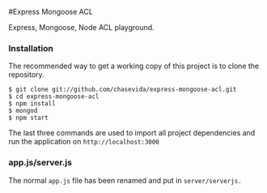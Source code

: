 #Express Mongoose ACL

Express, Mongoose, Node ACL playground.

### Installation
The recommended way to get a working copy of this project is to clone the repository.

	$ git clone git://github.com/chasevida/express-mongoose-acl.git
	$ cd express-mongoose-acl
	$ npm install
	$ mongod
	$ npm start

The last three commands are used to import all project dependencies and run the application on `http://localhost:3000`

### app.js/server.js
The normal `app.js` file has been renamed and put in `server/serverjs.`
